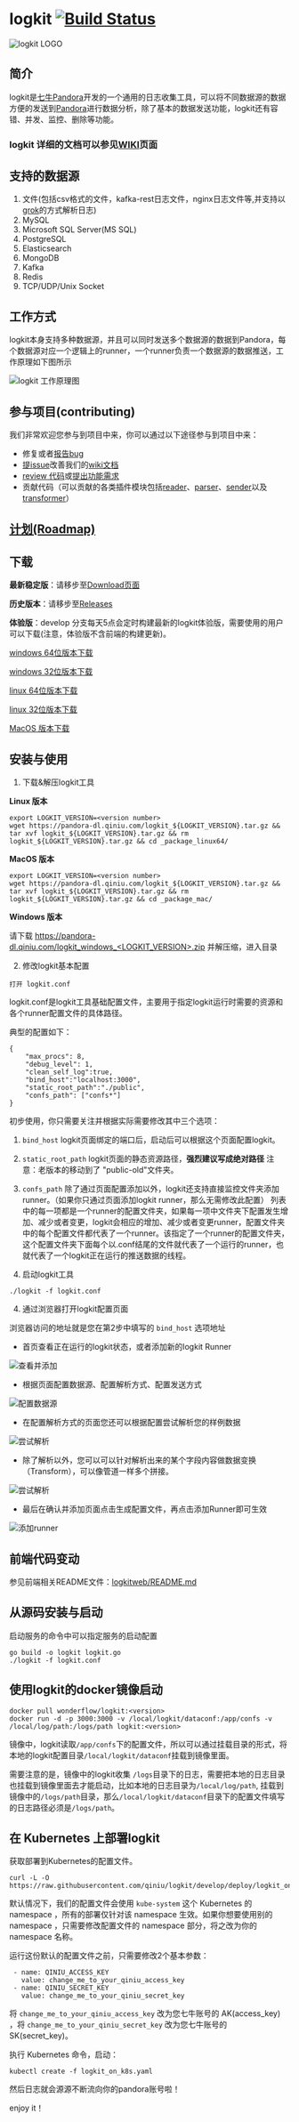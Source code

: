 
# logkit [![Build Status](https://api.travis-ci.org/qiniu/logkit.svg)](http://travis-ci.org/qiniu/logkit)

![logkit LOGO](https://raw.githubusercontent.com/qiniu/logkit/develop/resources/logkit100.png)

## 简介

logkit是[七牛Pandora](https://pandora-docs.qiniu.com)开发的一个通用的日志收集工具，可以将不同数据源的数据方便的发送到[Pandora](https://pandora-docs.qiniu.com)进行数据分析，除了基本的数据发送功能，logkit还有容错、并发、监控、删除等功能。

### logkit 详细的文档可以参见[WIKI](https://github.com/qiniu/logkit/wiki)页面


## 支持的数据源

1. 文件(包括csv格式的文件，kafka-rest日志文件，nginx日志文件等,并支持以[grok](https://www.elastic.co/blog/do-you-grok-grok)的方式解析日志)
1. MySQL
1. Microsoft SQL Server(MS SQL)
1. PostgreSQL
1. Elasticsearch
1. MongoDB
1. Kafka
1. Redis
1. TCP/UDP/Unix Socket

## 工作方式

logkit本身支持多种数据源，并且可以同时发送多个数据源的数据到Pandora，每个数据源对应一个逻辑上的runner，一个runner负责一个数据源的数据推送，工作原理如下图所示

![logkit 工作原理图](https://qiniu.github.io/pandora-docs/_media/logkit.png)

## 参与项目(contributing)

我们非常欢迎您参与到项目中来，你可以通过以下途径参与到项目中来：

* 修复或者[报告bug](https://github.com/qiniu/logkit/issues/new)
* [提issue](https://github.com/qiniu/logkit/issues/new)改善我们的[wiki文档](https://github.com/qiniu/logkit/wiki)
* [review 代码](https://github.com/qiniu/logkit/pulls)或[提出功能需求](https://github.com/qiniu/logkit/issues/new)
* 贡献代码（可以贡献的各类插件模块包括[reader](https://github.com/qiniu/logkit/wiki/Readers)、[parser](https://github.com/qiniu/logkit/wiki/Parsers)、[sender](https://github.com/qiniu/logkit/wiki/Senders)以及[transformer](https://github.com/qiniu/logkit/wiki/Transformers)）

## [计划(Roadmap)](https://github.com/qiniu/logkit/blob/develop/ROADMAP.md)

## 下载

**最新稳定版**：请移步至[Download页面](https://github.com/qiniu/logkit/wiki/Download)

**历史版本**：请移步至[Releases](https://github.com/qiniu/logkit/releases)

**体验版**：develop 分支每天5点会定时构建最新的logkit体验版，需要使用的用户可以下载(注意，体验版不含前端的构建更新)。

[windows 64位版本下载](https://pandora-dl.qiniu.com/nightly/logkit_windows_nightly.zip)

[windows 32位版本下载](https://pandora-dl.qiniu.com/nightly/logkit_windows32_nightly.zip)

[linux 64位版本下载](https://pandora-dl.qiniu.com/nightly/logkit_nightly.tar.gz)

[linux 32位版本下载](https://pandora-dl.qiniu.com/nightly/logkit_linux32_nightly.tar.gz)

[MacOS 版本下载](https://pandora-dl.qiniu.com/nightly/logkit_mac_nightly.tar.gz)


## 安装与使用


1. 下载&解压logkit工具

**Linux 版本**

```
export LOGKIT_VERSION=<version number>
wget https://pandora-dl.qiniu.com/logkit_${LOGKIT_VERSION}.tar.gz && tar xvf logkit_${LOGKIT_VERSION}.tar.gz && rm logkit_${LOGKIT_VERSION}.tar.gz && cd _package_linux64/
```

**MacOS 版本**

```
export LOGKIT_VERSION=<version number>
wget https://pandora-dl.qiniu.com/logkit_${LOGKIT_VERSION}.tar.gz && tar xvf logkit_${LOGKIT_VERSION}.tar.gz && rm logkit_${LOGKIT_VERSION}.tar.gz && cd _package_mac/
```

**Windows 版本**

请下载 https://pandora-dl.qiniu.com/logkit_windows_<LOGKIT_VERSION>.zip 并解压缩，进入目录

2. 修改logkit基本配置

```
打开 logkit.conf
```

logkit.conf是logkit工具基础配置文件，主要用于指定logkit运行时需要的资源和各个runner配置文件的具体路径。


典型的配置如下：


```
{
	"max_procs": 8,
	"debug_level": 1,
	"clean_self_log":true,
	"bind_host":"localhost:3000",
	"static_root_path":"./public",
	"confs_path": ["confs*"]
}
```

初步使用，你只需要关注并根据实际需要修改其中三个选项：

1. `bind_host` logkit页面绑定的端口后，启动后可以根据这个页面配置logkit。
1. `static_root_path` logkit页面的静态资源路径，**强烈建议写成绝对路径** 注意：老版本的移动到了 "public-old"文件夹。
1. `confs_path` 除了通过页面配置添加以外，logkit还支持直接监控文件夹添加runner。（如果你只通过页面添加logkit runner，那么无需修改此配置）
列表中的每一项都是一个runner的配置文件夹，如果每一项中文件夹下配置发生增加、减少或者变更，logkit会相应的增加、减少或者变更runner，配置文件夹中的每个配置文件都代表了一个runner。该指定了一个runner的配置文件夹，这个配置文件夹下面每个以.conf结尾的文件就代表了一个运行的runner，也就代表了一个logkit正在运行的推送数据的线程。


3. 启动logkit工具

```
./logkit -f logkit.conf
```

4. 通过浏览器打开logkit配置页面

浏览器访问的地址就是您在第2步中填写的 `bind_host` 选项地址

* 首页查看正在运行的logkit状态，或者添加新的logkit Runner

![查看并添加](https://raw.githubusercontent.com/qiniu/logkit/develop/resources/logkitnewconfig1.png)

* 根据页面配置数据源、配置解析方式、配置发送方式

![配置数据源](https://raw.githubusercontent.com/qiniu/logkit/develop/resources/logkitnewconfig2.png)

* 在配置解析方式的页面您还可以根据配置尝试解析您的样例数据

![尝试解析](https://raw.githubusercontent.com/qiniu/logkit/develop/resources/logkitnewconfig3.png)

* 除了解析以外，您可以可以针对解析出来的某个字段内容做数据变换（Transform），可以像管道一样多个拼接。

![尝试解析](https://raw.githubusercontent.com/qiniu/logkit/develop/resources/logkitnewconfig5.png)

* 最后在确认并添加页面点击生成配置文件，再点击添加Runner即可生效

![添加runner](https://raw.githubusercontent.com/qiniu/logkit/develop/resources/logkitnewconfig4.png)


## 前端代码变动

参见前端相关README文件：[logkitweb/README.md](https://github.com/qiniu/logkit/blob/develop/logkitweb/README.md)

## 从源码安装与启动

启动服务的命令中可以指定服务的启动配置

```
go build -o logkit logkit.go
./logkit -f logkit.conf
```

## 使用logkit的docker镜像启动

```
docker pull wonderflow/logkit:<version>
docker run -d -p 3000:3000 -v /local/logkit/dataconf:/app/confs -v /local/log/path:/logs/path logkit:<version>
```

镜像中，logkit读取`/app/confs`下的配置文件，所以可以通过挂载目录的形式，将本地的logkit配置目录`/local/logkit/dataconf`挂载到镜像里面。

需要注意的是，镜像中的logkit收集 `/logs`目录下的日志，需要把本地的日志目录也挂载到镜像里面去才能启动，比如本地的日志目录为`/local/log/path`, 挂载到镜像中的`/logs/path`目录，那么`/local/logkit/dataconf`目录下的配置文件填写的日志路径必须是`/logs/path`。

## 在 Kubernetes 上部署logkit

获取部署到Kubernetes的配置文件。

```
curl -L -O https://raw.githubusercontent.com/qiniu/logkit/develop/deploy/logkit_on_k8s.yaml
```

默认情况下，我们的配置文件会使用 `kube-system` 这个 Kubernetes 的 namespace ，所有的部署仅针对该 namespace 生效。如果你想要使用别的 namespace ，只需要修改配置文件的 namespace 部分，将之改为你的 namespace 名称。

运行这份默认的配置文件之前，只需要修改2个基本参数：
 
``` 
 - name: QINIU_ACCESS_KEY
   value: change_me_to_your_qiniu_access_key
 - name: QINIU_SECRET_KEY
   value: change_me_to_your_qiniu_secret_key
```

将 `change_me_to_your_qiniu_access_key` 改为您七牛账号的 AK(access_key) ，将 `change_me_to_your_qiniu_secret_key` 改为您七牛账号的SK(secret_key)。

执行 Kubernetes 命令，启动：

```
kubectl create -f logkit_on_k8s.yaml
```

然后日志就会源源不断流向你的pandora账号啦！

enjoy it！


